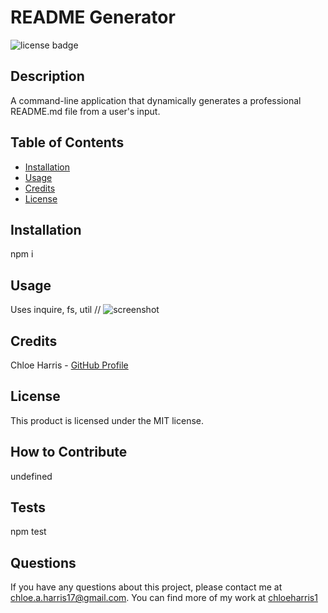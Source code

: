 # README Generator
  ![license badge](https://img.shields.io/badge/license-MIT-blue)
  ## Description 
  A command-line application that dynamically generates a professional README.md file from a user's input.
  ## Table of Contents
  - [Installation](#installation)
  - [Usage](#usage)
  - [Credits](#credits)
  - [License](#license)
  ## Installation 
  npm i
  ## Usage 
  Uses inquire, fs, util
  // ![screenshot](assets/images/screenshot.png)
  ## Credits 
  Chloe Harris - [GitHub Profile](https://github.com/chloeharris1)
  ## License
  This product is licensed under the MIT license.
  ## How to Contribute 
  undefined
  ## Tests
  npm test
  ## Questions 
  If you have any questions about this project, please contact me at chloe.a.harris17@gmail.com. 
  You can find more of my work at [chloeharris1](https://github.com/chloeharris1)
  